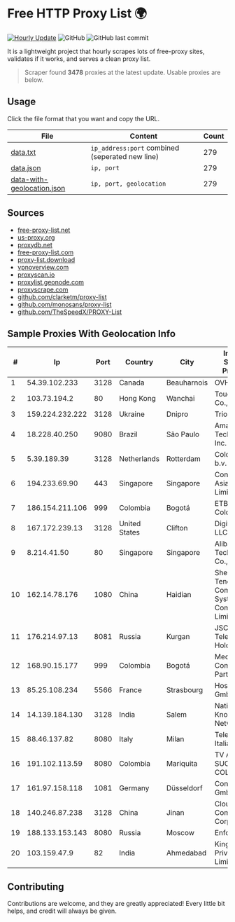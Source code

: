 
# Free HTTP Proxy List 🌍

[![Hourly Update](https://github.com/mertguvencli/http-proxy-list/actions/workflows/main.yml/badge.svg?branch=main)](https://github.com/mertguvencli/http-proxy-list/actions/workflows/main.yml)
![GitHub](https://img.shields.io/github/license/mertguvencli/http-proxy-list)
![GitHub last commit](https://img.shields.io/github/last-commit/mertguvencli/http-proxy-list)

It is a lightweight project that hourly scrapes lots of free-proxy sites, validates if it works, and serves a clean proxy list.


> Scraper found **3478** proxies at the latest update. Usable proxies are below.

## Usage

Click the file format that you want and copy the URL.


|File|Content|Count|
|----|-------|-----|
|[data.txt](https://raw.githubusercontent.com/mertguvencli/http-proxy-list/main/proxy-list/data.txt)|`ip_address:port` combined (seperated new line)|279|
|[data.json](https://raw.githubusercontent.com/mertguvencli/http-proxy-list/main/proxy-list/data.json)|`ip, port`|279|
|[data-with-geolocation.json](https://raw.githubusercontent.com/mertguvencli/http-proxy-list/main/proxy-list/data-with-geolocation.json)|`ip, port, geolocation`|279|

## Sources

* [free-proxy-list.net](https://free-proxy-list.net)
* [us-proxy.org](https://www.us-proxy.org)
* [proxydb.net](http://proxydb.net)
* [free-proxy-list.com](https://free-proxy-list.com/?page=&port=&type%5B%5D=http&type%5B%5D=https&up_time=0&search=Search)
* [proxy-list.download](https://www.proxy-list.download/HTTP)
* [vpnoverview.com](https://vpnoverview.com/privacy/anonymous-browsing/free-proxy-servers)
* [proxyscan.io](https://www.proxyscan.io)
* [proxylist.geonode.com](https://proxylist.geonode.com/api/proxy-list?limit=300&page=1&sort_by=lastChecked&sort_type=desc&protocols=http,https)
* [proxyscrape.com](https://api.proxyscrape.com/v2/?request=displayproxies&protocol=http&timeout=10000&country=all&ssl=all&anonymity=all)
* [github.com/clarketm/proxy-list](https://raw.githubusercontent.com/clarketm/proxy-list/master/proxy-list-raw.txt)
* [github.com/monosans/proxy-list](https://raw.githubusercontent.com/monosans/proxy-list/main/proxies/http.txt)
* [github.com/TheSpeedX/PROXY-List](https://raw.githubusercontent.com/TheSpeedX/PROXY-List/master/http.txt)


## Sample Proxies With Geolocation Info

|#|Ip|Port|Country|City|Internet Service Provider|
|-|--|----|-------|----|-------------------------|
|1|54.39.102.233|3128|Canada|Beauharnois|OVH SAS|
|2|103.73.194.2|80|Hong Kong|Wanchai|TouchPal HK Co., Limited|
|3|159.224.232.222|3128|Ukraine|Dnipro|Triolan|
|4|18.228.40.250|9080|Brazil|São Paulo|Amazon Technologies Inc.|
|5|5.39.189.39|3128|Netherlands|Rotterdam|ColoCenter b.v.|
|6|194.233.69.90|443|Singapore|Singapore|Contabo Asia Private Limited|
|7|186.154.211.106|999|Colombia|Bogotá|ETB - Colombia|
|8|167.172.239.13|3128|United States|Clifton|DigitalOcean, LLC|
|9|8.214.41.50|80|Singapore|Singapore|Alibaba (US) Technology Co., Ltd.|
|10|162.14.78.176|1080|China|Haidian|Shenzhen Tencent Computer Systems Company Limited|
|11|176.214.97.13|8081|Russia|Kurgan|JSC "ER-Telecom Holding"|
|12|168.90.15.177|999|Colombia|Bogotá|Media Commerce Partners S.A|
|13|85.25.108.234|5566|France|Strasbourg|Host Europe GmbH|
|14|14.139.184.130|3128|India|Salem|National Knowledge Network|
|15|88.46.137.82|8080|Italy|Milan|Telecom Italia S.p.A.|
|16|191.102.113.59|8080|Colombia|Mariquita|TV AZTECA SUCURSAL COLOMBIA|
|17|161.97.158.118|1081|Germany|Düsseldorf|Contabo GmbH|
|18|140.246.87.238|3128|China|Jinan|Cloud Computing Corporation|
|19|188.133.153.143|8080|Russia|Moscow|Enforta-MSK|
|20|103.159.47.9|82|India|Ahmedabad|King Netsol Private Limited|



## Contributing

Contributions are welcome, and they are greatly appreciated! Every
little bit helps, and credit will always be given.


